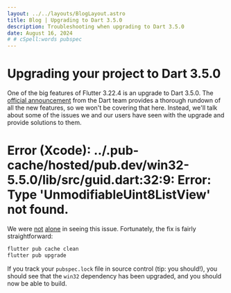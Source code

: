 ```yaml
---
layout: ../../layouts/BlogLayout.astro
title: Blog | Upgrading to Dart 3.5.0
description: Troubleshooting when upgrading to Dart 3.5.0
date: August 16, 2024
# # cSpell:words pubspec
---
```


# Upgrading your project to Dart 3.5.0

One of the big features of Flutter 3.22.4 is an upgrade to Dart 3.5.0. The
[official announcement](https://medium.com/dartlang/dart-3-5-6ca36259fa2f) from
the Dart team provides a thorough rundown of all the new features, so we won't
be covering that here. Instead, we'll talk about some of the issues we and our
users have seen with the upgrade and provide solutions to them.

# Error (Xcode): ../.pub-cache/hosted/pub.dev/win32-5.5.0/lib/src/guid.dart:32:9: Error: Type 'UnmodifiableUint8ListView' not found.

We were [not](https://github.com/jonataslaw/get_cli/issues/263)
[alone](https://github.com/orgs/codemagic-ci-cd/discussions/2678) in seeing this
issue. Fortunately, the fix is fairly straightforward:

```sh
flutter pub cache clean
flutter pub upgrade
```

If you track your `pubspec.lock` file in source control (tip: you should!), you
should see that the `win32` dependency has been upgraded, and you should now be
able to build.
